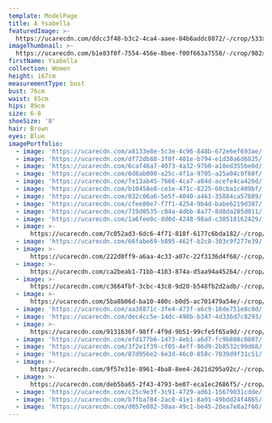 ```yaml
---
template: ModelPage
title: A Ysabella
featuredImage: >-
  https://ucarecdn.com/ddcc3f48-b3c2-4ca4-aaee-84b6addc8072/-/crop/533x495/0,139/-/preview/
imageThumbnail: >-
  https://ucarecdn.com/b1e83f0f-7554-456e-8bee-f00f663a7558/-/crop/982x1471/455,96/-/preview/
firstName: Ysabella
collection: Women
height: 167cm
measurementType: bust
bust: 76cm
waist: 65cm
hips: 89cm
size: 6-8
shoeSize: '8'
hair: Brown
eyes: Blue
imagePortfolio:
  - image: 'https://ucarecdn.com/a8133e8e-5c3e-4c96-848b-672e6ef693ae/'
  - image: 'https://ucarecdn.com/df72db88-3f0f-401e-b794-e1d30a6d6825/'
  - image: 'https://ucarecdn.com/6caf46a7-4073-4a32-97b0-a18ed355be0d/'
  - image: 'https://ucarecdn.com/0d8ab000-a25c-4f1a-9705-a25a04c9f60f/'
  - image: 'https://ucarecdn.com/fe13ab45-7666-4ca7-a04d-acefe4ca426d/'
  - image: 'https://ucarecdn.com/b10458e8-ce1e-471c-8225-60cba1c409bf/'
  - image: 'https://ucarecdn.com/032c06a6-5e5f-4040-a461-35884ca57889/'
  - image: 'https://ucarecdn.com/cfee80e7-f7f1-4254-9b4d-babe6219d387/'
  - image: 'https://ucarecdn.com/719d0535-c04a-4dbb-8a77-8d8da285d011/'
  - image: 'https://ucarecdn.com/1a6fee0c-dd0d-4248-98ad-c38518162429/'
  - image: >-
      https://ucarecdn.com/7c052ad3-6dc6-4f71-818f-6177c6bda182/-/crop/732x1048/0,72/-/preview/
  - image: 'https://ucarecdn.com/66fabe69-b895-462f-b2c8-303c9f277e39/'
  - image: >-
      https://ucarecdn.com/222d0ff9-a6aa-4c33-a07c-22f3136d4f68/-/crop/1632x2118/0,331/-/preview/
  - image: >-
      https://ucarecdn.com/ca2beab1-71bb-4183-874a-d5aa94a45264/-/crop/640x788/0,172/-/preview/
  - image: >-
      https://ucarecdn.com/c3664fbf-3cbc-43c8-9d20-b548fb2d2adb/-/crop/600x640/0,160/-/preview/
  - image: >-
      https://ucarecdn.com/5ba8b06d-ba10-400c-b0d5-ac701479a54e/-/crop/533x737/0,63/-/preview/
  - image: 'https://ucarecdn.com/aa38871c-3fe4-473f-a6c9-16de751e8c0d/'
  - image: 'https://ucarecdn.com/dec4cc5e-14dc-490b-b347-4d336d7c8293/'
  - image: >-
      https://ucarecdn.com/9131636f-98ff-4f9d-9b51-99cfe5f65a9d/-/crop/734x1078/0,64/-/preview/
  - image: 'https://ucarecdn.com/efd177b6-1473-4eb1-a6d7-fc9b808c0807/'
  - image: 'https://ucarecdn.com/3f2e1f39-cf05-4eff-96d9-2b8532c99d68/'
  - image: 'https://ucarecdn.com/87d956e2-6e3d-46c0-858c-7039d9f31c51/'
  - image: >-
      https://ucarecdn.com/9f57e31e-8961-4ba8-8ee4-2621d295a92c/-/crop/533x751/0,49/-/preview/
  - image: >-
      https://ucarecdn.com/deb5ba65-2f43-4793-be07-eca1ec2686f5/-/crop/813x1196/0,0/-/preview/
  - image: 'https://ucarecdn.com/c25c9e3f-3c91-4729-ad61-15679031cdde/'
  - image: 'https://ucarecdn.com/b7fba784-2ac0-41e1-8a91-49bdd24f4865/'
  - image: 'https://ucarecdn.com/d057e082-30aa-49c1-be45-20ea7e8a2f60/'
---
```



